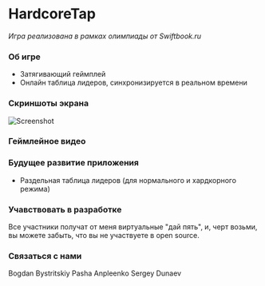 # HardcoreTap
_Игра реализована в рамках олимпиады от Swiftbook.ru_

### Об игре 
* Затягивающий геймплей
* Онлайн таблица лидеров, синхронизируется в реальном времени

### Скриншоты экрана 
![Screenshot]()

### Геймлейное видео

### Будущее развитие приложения
* Раздельная таблица лидеров (для нормального и хардкорного режима)

### Учавствовать в разработке
Все участники получат от меня виртуальные "дай пять", и, черт возьми, вы можете забыть, что вы не участвуете в open source.

### Связаться с нами
Bogdan Bystritskiy
Pasha Anpleenko
Sergey Dunaev

